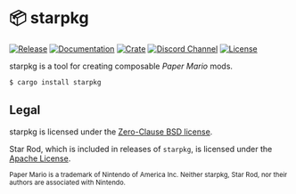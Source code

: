# 📦 starpkg

[![Release](https://img.shields.io/github/downloads/nanaian/starpkg/total?logo=github)](https://github.com/nanaian/starpkg/releases/latest)
[![Documentation](https://img.shields.io/static/v1?label=docs&message=online&color=blue)](https://imalex.xyz/starpkg)
[![Crate](https://img.shields.io/crates/v/starpkg)](https://crates.io/crate/starpkg)
[![Discord Channel](https://img.shields.io/discord/279322074412089344?color=7289DA&logo=discord&logoColor=fff)](https://discord.gg/xzq6egG)
[![License](https://img.shields.io/github/license/nanaian/starpkg)](https://github.com/nanaian/starpkg/blob/master/LICENSE)

starpkg is a tool for creating composable _Paper Mario_ mods.

```sh
$ cargo install starpkg
```

## Legal

starpkg is licensed under the [Zero-Clause BSD license](https://github.com/nanaian/starpkg/blob/master/LICENSE).

Star Rod, which is included in releases of `starpkg`, is licensed under the [Apache License](https://github.com/nanaian/starpkg/blob/master/starrod/licenses/LICENSE.txt).

<small>Paper Mario is a trademark of Nintendo of America Inc. Neither starpkg, Star Rod, nor their authors are associated with Nintendo.</small>
